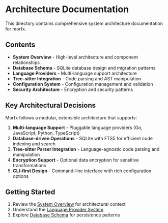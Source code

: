 # Architecture Documentation

This directory contains comprehensive system architecture documentation for morfx.

## Contents

- **System Overview** - High-level architecture and component relationships
- **Database Schema** - SQLite database design and migration patterns
- **Language Providers** - Multi-language support architecture
- **Tree-sitter Integration** - Code parsing and AST manipulation
- **Configuration System** - Configuration management and validation
- **Security Architecture** - Encryption and security patterns

## Key Architectural Decisions

Morfx follows a modular, extensible architecture that supports:

1. **Multi-language Support** - Pluggable language providers (Go, JavaScript, Python, TypeScript)
2. **Database-driven Operations** - SQLite with FTS5 for efficient code indexing and search
3. **Tree-sitter Parser Integration** - Language-agnostic code parsing and manipulation
4. **Encryption Support** - Optional data encryption for sensitive transformations
5. **CLI-first Design** - Command-line interface with rich configuration options

## Getting Started

1. Review the [System Overview](./system-overview.md) for architectural context
2. Understand the [Language Provider System](./language-providers.md)
3. Explore [Database Schema](./database-schema.md) for persistence patterns